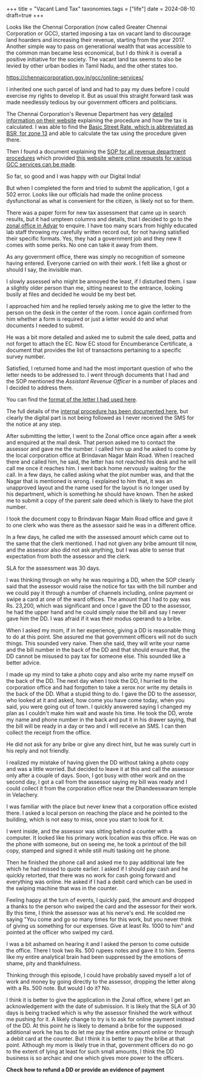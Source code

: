 +++
title = "Vacant Land Tax"
taxonomies.tags = ["life"]
date = 2024-08-10
draft=true
+++

Looks like the Chennai Corporation (now called Greater Chennai
Corporation or GCC), started imposing a tax on vacant land to
discourage land hoarders and increasing their revenue, starting from the year 2017.
Another simple way to pass on generational wealth that was accessible to the
common man became less economical, but I do think it is overall a positive
initiative for the society. The vacant land tax seems to also be levied by other
urban bodies in Tamil Nadu, and the other states too.

https://chennaicorporation.gov.in/gcc/online-services/

I inherited one such parcel of land and had to pay my dues before I could
exercise my rights to develop it. But as usual this straight forward task was
made needlessly tedious by our government officers and politicians.

The Chennai Corporation's Revenue Department has very [detailed information on
their
website](https://chennaicorporation.gov.in/gcc/department/revenue/#revenue)
explaining the procedure and how the tax is calculated. I was able to find the
[Basic Street Rate, which is abbreviated as BSR, for zone
13](http://www.chennaicorporation.gov.in/departments/revenue/StreetRates/Z-13%20STREETRATE.pdf)
and able to calculate the tax using the procedure given there.

Then I found a document explaining the [SOP for all revenue department
procedures](https://chennaicorporation.gov.in/gcc/SOP/REVENUE_SOP.pdf) which
provided [this website where online requests for various GCC services can be
made](https://erp.chennaicorporation.gov.in/e-portal/login.do).

So far, so good and I was happy with our Digital India!

But when I completed the form and tried to submit the application, I got a 502
error. Looks like our officials had made the online process dysfunctional as
what is convenient for the citizen, is likely not so for them.

There was a paper form for new tax assessment that came up in search results,
but it had umpteen columns and details, that I decided to go to the [zonal
office in Adyar](https://maps.app.goo.gl/mbHyH4KNGTREYzTt5) to enquire. I have
too many scars from highly educated lab staff throwing my carefully written
record out, for not having satisfied their specific formats. Yes, they had a
government job and they new it comes with some perks. No one can take it away
from them.


As any government office, there was simply no recognition of someone having
entered. Everyone carried on with their _work_. I felt like a ghost or should I
say, the invisible man.

I slowly assessed who might be annoyed the least, if I disturbed them. I saw a
slightly older person than me, sitting nearest to the entrance, looking busily
at files and decided he would be my best bet.

I approached him and he replied tersely asking me to give the letter to the
person on the desk in the center of the room. I once again confirmed from him
whether a form is required or just a letter would do and what documents I needed
to submit.

He was a bit more detailed and asked me to submit the sale deed, patta and not
forget to attach the EC. Now EC stood for Encumberance Certificate, a document
that provides the list of transactions pertaining to a specific survey number. 

Satisfied, I returned home and had the most important question of who the letter
needs to be addressed to. I went through documents that I had and the SOP
mentioned the _Assistant Revenue Officer_ in a number of places and I decided to
address them.

You can find the [format of the letter I had used here]().

The full details of the [internal procedure has been documented
here](https://tnswp.com/DIGIGOV/StaticAttachment?AttachmentFileName=/procedure/pre_op/PO_34.pdf),
but clearly the digital part is not being followed as I never received the SMS
for the notice at any step.


After submitting the letter, I went to the Zonal office once again after a week
and enquired at the mail desk. That person asked me to contact the assessor and
gave me the number. I called him up and he asked to come by the local
corporation office at Brindavan Nagar Main Road. When I reached there and called
him, he said, the letter has not reached his desk and he will call me once it
reaches him. I went back home nervously waiting for the call. In a few days, he
called asking what the plot number was, and that the Nagar that is mentioned is
wrong. I explained to him that, it was an unapproved layout and the name used
for the layout is no longer used by his department, which is something he should
have known. Then he asked me to submit a copy of the parent sale deed which is
likely to have the plot number.

I took the document copy to Brindavan Nagar Main Road office and gave it to one
clerk who was there as the assessor said he was in a different office.

In a few days, he called me with the assessed amount which came out to the same
that the clerk mentioned. I had not given any bribe amount till now, and the
assessor also did not ask anything, but I was able to sense that expectation
from both the assessor and the clerk.

SLA for the assessment was 30 days.

I was thinking through on why he was requiring a DD, when the SOP clearly said
that the assessor would raise the notice for tax with the bill number and we
could pay it through a number of channels including, online payment or swipe a
card at one of the ward offices. The amount that I had to pay was Rs. 23,200,
which was significant and once I gave the DD to the assessor, he had the upper
hand and he could simply raise the bill and say I never gave him the DD.
I was afraid if it was their modus operandi to a bribe.

When I asked my mom, if in her experience, giving a DD is reasonable thing to do
at this point. She assured me that government officers will not do such things.
This sounded very naive. Then she said, they will write your name and the bill
number in the back of the DD and that should ensure that, the DD cannot be
misused to pay tax for someone else. This sounded like a better advice.

I made up my mind to take a photo copy and also write my name myself on the back
of the DD. The next day when I took the DD, I hurried to the corporation office
and had forgotten to take a xerox nor write my details in the back of the DD.
What a stupid thing to do. I gave the DD to the assessor, who looked at it and
asked, how come you have come today, when you said, you were going out of town.
I quickly answered saying I changed my plan as I couldn't make him wait and
waste his time. He took the DD, wrote my name and phone number in the back and
put it in his drawer saying, that the bill will be ready in a day or two and I
will receive an SMS. I can then collect the receipt from the office.

He did not ask for any bribe or give any direct hint, but he was surely curt in
his reply and not friendly.

I realized my mistake of having given the DD without taking a photo copy and was
a little worried. But decided to leave it at this and call the assessor only
after a couple of days. Soon, I got busy with other work and on the second day,
I got a call from the assessor saying my bill was ready and I could collect it
from the corporation office near the Dhandeeswaram temple in Velachery. 

I was familiar with the place but never knew that a corporation office existed
there. I asked a local person on reaching the place and he pointed to the
building, which is not easy to miss, once you start to look for it.

I went inside, and the assessor was sitting behind a counter with a computer. It
looked like his primary work location was this office. He was on the phone with
someone, but on seeing me, he took a printout of the bill copy, stamped and
signed it while still multi tasking ont he phone.

Then he finished the phone call and asked me to pay additional late fee which he
had missed to quote earlier. I asked if I should pay cash and he quickly
retorted, that there was no work for cash going forward and everything was
online. He asked if I had a debit card which can be used in the swiping machine
that was in the counter.

Feeling happy at the turn of events, I quickly paid, the amount and dropped a
thanks to the person who swiped the card and the assessor for their work. By
this time, I think the assessor was at his nerve's end. He scolded me saying
"You come and go so many times for this work, but you never think of giving us
something for our expenses. Give at least Rs. 1000 to him" and pointed at the
officer who swiped my card.

I was a bit ashamed on hearing it and I asked the person to come outside the
office. There I took two Rs. 500 rupees notes and gave it to him. Seems like my
entire analytical brain had been suppressed by the emotions of shame, pity and
thankfulness.

Thinking through this episode, I could have probably saved myself a lot of work
and money by going directly to the assessor, dropping the letter along with a
Rs. 500 note. But would I do it? No.

I think it is better to give the application in the Zonal office, where I get an
acknowledgement with the date of submission. It is likely that the SLA of 30
days is being tracked which is why the assessor finished the work without me
pushing for it. A likely change to try is to ask for online payment instead of
the DD. At this point he is likely to demand a bribe for the supposed additional
work he has to do let me pay the entire amount online or through a debit card at
the counter. But I think it is better to pay the bribe at that point. Although
my mom is likely true in that, government officers do no go to the extent of
lying at least for such small amounts, I think the DD business is so archaic and
one which gives more power to the officers.

**Check how to refund a DD or provide an evidence of payment**
